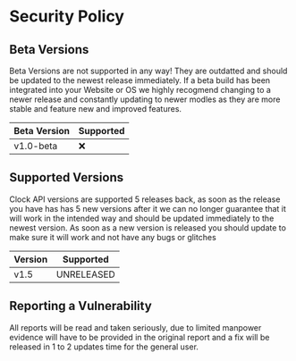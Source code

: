 # Security Policy

## Beta Versions

Beta Versions are not supported in any way! They are outdatted and should be updated to the newest release immediately. If a beta build has been integrated into your Website or OS we highly recogmend changing to a newer release and constantly updating to newer modles as they are more stable and feature new and improved features.

| Beta Version | Supported          |
| ------------ | ------------------ |
| v1.0-beta       | :x:                |

## Supported Versions

Clock API versions are supported 5 releases back, as soon as the release you have has has 5 new versions after it we can no longer guarantee that it will work in the intended way and should be updated immediately to the newest version. As soon as a new version is released you should update to make sure it will work and not have any bugs or glitches

| Version | Supported          |
| ------- | ------------------ |
| v1.5    | UNRELEASED         |

## Reporting a Vulnerability

All reports will be read and taken seriously, due to limited manpower evidence will have to be provided in the original report and a fix will be released in 1 to 2 updates time for the general user.
